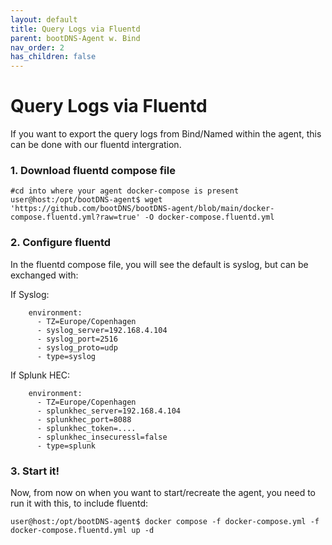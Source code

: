 ```yaml
---
layout: default
title: Query Logs via Fluentd
parent: bootDNS-Agent w. Bind
nav_order: 2
has_children: false
---
```


# Query Logs via Fluentd

If you want to export the query logs from Bind/Named within the agent, this can be done with our fluentd intergration.

### 1. Download fluentd compose file

```
#cd into where your agent docker-compose is present
user@host:/opt/bootDNS-agent$ wget 'https://github.com/bootDNS/bootDNS-agent/blob/main/docker-compose.fluentd.yml?raw=true' -O docker-compose.fluentd.yml
```

### 2. Configure fluentd
In the fluentd compose file, you will see the default is syslog, but can be exchanged with:

If Syslog:
```
    environment:
      - TZ=Europe/Copenhagen
      - syslog_server=192.168.4.104
      - syslog_port=2516
      - syslog_proto=udp
      - type=syslog

```

If Splunk HEC:
```
    environment:
      - TZ=Europe/Copenhagen
      - splunkhec_server=192.168.4.104
      - splunkhec_port=8088
      - splunkhec_token=....
      - splunkhec_insecuressl=false
      - type=splunk

```


### 3. Start it!
Now, from now on when you want to start/recreate the agent, you need to run it with this, to include fluentd:
```
user@host:/opt/bootDNS-agent$ docker compose -f docker-compose.yml -f docker-compose.fluentd.yml up -d
```
